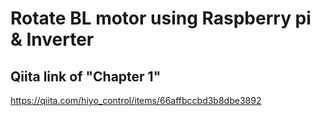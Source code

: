 # Rotate BL motor using Raspberry pi & Inverter
## Qiita link of "Chapter 1"
https://qiita.com/hiyo_control/items/66affbccbd3b8dbe3892